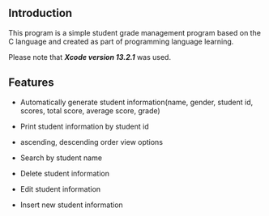 
## Introduction

This program is a simple student grade management program based on the C language and created as part of programming language learning.

Please note that ***Xcode version 13.2.1*** was used. 

## Features

- Automatically generate student information(name, gender, student id, scores, total score, average score, grade)

- Print student information by student id

- ascending, descending order view options

- Search by student name

- Delete student information

- Edit student information

- Insert new student information
